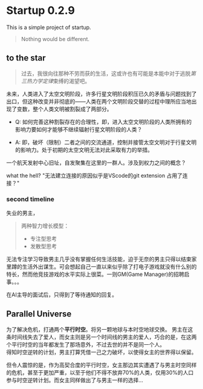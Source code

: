 # Startup 0.2.9

This is a simple project of startup.

> Nothing would be different.

## to the star

> 过去，我很向往那种不劳而获的生活，这或许也有可能是本能中对于逃脱<i>第三热力学定律</i>束缚的渴望吧。

未来，人类进入了太空文明阶段，许多行星文明阶段积压已久的矛盾与问题找到了出口，但这种改变并非彻底的——人类在两个文明阶段交替的过程中理所应当地出现了变数，整个人类文明被割裂成了两部分。

* Q: 如何完善这种割裂存在的合理性，即，进入太空文明阶段的人类所拥有的影响力要如何才能够不继续辐射行星文明阶段的人类？

* A: 即，破坏（限制）二者之间的交流通道，控制并接管太空文明对于行星文明的影响力。处于初期的太空文明无法对此采取有力的举措。

一个航天发射中心旧址，自发聚集在这里的一群人。涉及到权力之间的概念？

what the hell?
"无法建立连接的原因似乎是VScode的git extension 占用了连接？" 

### second timeline

失业的男主，

> 两种智力增长模型：
> * 专注型思考
> * 发散型思考

无法专注学习导致男主几乎没有掌握任何生活技能，迫于无奈的男主只得以结束家里蹲的生活外出谋生。可会想起自己一直以来似乎除了打电子游戏就没有什么别的特长，然而他竞技游戏的水平实际上很菜。一则GM(Game Manager)的招聘启事。。。

在AI主导的面试后，只得到了等待通知的回复。

## Parallel Universe

 为了解决危机，打通两个**平行时空**。将另一颗地球与本时空地球交换。
 男主在这条时间线失去了爱人，而女主则是另一个时间线的男主的爱人，巧合的是，在这两个平行时空的当年都发生了那场意外，不过去世的并不是同一个人。   
 得知时空逆转的计划，男主打算凭借一己之力破坏，以使得女主的世界得以保留。

 但令人震惊的是，作为高契合度的平行时空，女主那边其实遭遇了与男主时空同样的危机，甚至于更加严重，以至于他们不得不放弃70%的人类，仅用30%的人口参与时空逆转计划。而女主同样做出了与男主一样的选择...
